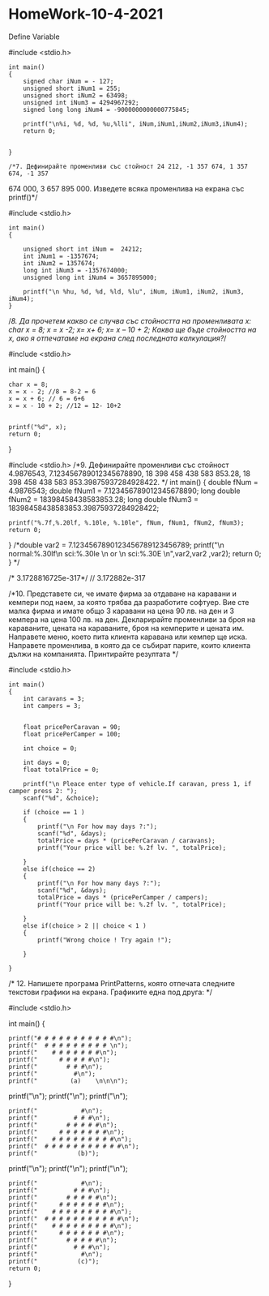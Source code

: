 # HomeWork-10-4-2021
Define Variable

#include <stdio.h>

    int main()
    {
        signed char iNum = - 127;
        unsigned short iNum1 = 255;
        unsigned short iNum2 = 63498;
        unsigned int iNum3 = 4294967292;
        signed long long iNum4 = -9000000000000775845;

        printf("\n%i, %d, %d, %u,%lli", iNum,iNum1,iNum2,iNum3,iNum4);
        return 0;


    }
    
    /*7. Дефинирайте променливи със стойност 24 212, -1 357 674, 1 357 674, -1 357 
674 000, 3 657 895 000.
Изведете всяка променлива на екрана със printf()*/

#include <stdio.h>

    int main()
    {

        unsigned short int iNum =  24212;
        int iNum1 = -1357674;
        int iNum2 = 1357674;
        long int iNum3 = -1357674000;
        unsigned long int iNum4 = 3657895000;

        printf("\n %hu, %d, %d, %ld, %lu", iNum, iNum1, iNum2, iNum3, iNum4);
    }
    
    
/*8. Да прочетем какво се случва със стойността на променливата x:
char x = 8;
x = x -2;
x= x+ 6;
x= x – 10 + 2;
Каква ще бъде стойността на x, ако я отпечатаме на екрана след последната 
калкулация?*/

#include <stdio.h>

int main()
{

    char x = 8;
    x = x - 2; //8 = 8-2 = 6
    x = x + 6; // 6 = 6+6
    x = x - 10 + 2; //12 = 12- 10+2


    printf("%d", x);
    return 0;
}


#include <stdio.h>
/*9. Дефинирайте променливи със стойност
4.9876543, 7.123456789012345678890, 18 398 458 438 583 853.28, 18 398 458 438 
583 853.39875937284928422.
 */
int main()
{
    double fNum = 4.9876543;
    double fNum1 = 7.123456789012345678890;
    long double fNum2 = 18398458438583853.28;
    long double fNum3 = 18398458438583853.39875937284928422;

    printf("%.7f,%.20lf, %.10le, %.10le", fNum, fNum1, fNum2, fNum3);
    return 0;
}
/*double var2 = 7.1234567890123456789123456789;
    printf("\n normal:%.30lf\n sci:%.30le \n or \n sci:%.30E   \n",var2,var2 ,var2);
    return 0;
} */

/* 3.1728816725e-317*/
// 3.172882e-317


/*10. Представете си, че имате фирма за отдаване на каравани и кемпери под 
наем, за която трябва да разработите софтуер. Вие сте малка фирма и имате 
общо 3 каравани на цена 90 лв. на ден и 3 кемпера на цена 100 лв. на ден. 
Декларирайте променливи за броя на караваните, цената на караваните, броя на 
кемперите и цената им. Направете меню, което пита клиента каравана или 
кемпер ще иска. Направете променлива, в която да се събират парите, които 
клиента дължи на компанията. Принтирайте резултата */

#include <stdio.h>

    int main()
    {
        int caravans = 3; 
        int campers = 3;
    

        float pricePerCaravan = 90;
        float pricePerCamper = 100;

        int choice = 0;

        int days = 0;
        float totalPrice = 0;

        printf("\n Pleace enter type of vehicle.If caravan, press 1, if camper press 2: ");
        scanf("%d", &choice);

        if (choice == 1 )
        {
            printf("\n For how may days ?:");
            scanf("%d", &days);
            totalPrice = days * (pricePerCaravan / caravans);
            printf("Your price will be: %.2f lv. ", totalPrice);

        }
        else if(choice == 2)
        {
            printf("\n For how many days ?:");
            scanf("%d", &days);
            totalPrice = days * (pricePerCamper / campers);
            printf("Your price will be: %.2f lv. ", totalPrice);

        }
        else if(choice > 2 || choice < 1 )
        { 
            printf("Wrong choice ! Try again !");

        }

    }
    
   /* 12. Напишете програма PrintPatterns, която отпечата следните текстови графики 
на екрана. Графиките една под друга: */

#include <stdio.h>

int main() {

    printf("# # # # # # # # # # #\n");
    printf("  # # # # # # # # # \n");
    printf("    # # # # # # #\n");
    printf("      # # # # #\n");
    printf("        # # #\n");
    printf("          #\n");
    printf("         (a)    \n\n\n");

printf("\n");
printf("\n");
printf("\n");

    printf("            #\n");
    printf("          # # #\n");
    printf("        # # # # #\n");
    printf("      # # # # # # #\n");
    printf("    # # # # # # # # #\n");
    printf("  # # # # # # # # # # #\n");
    printf("           (b)");

printf("\n");
printf("\n");
printf("\n");


    printf("            #\n");
    printf("          # # #\n");
    printf("        # # # # #\n");
    printf("      # # # # # # #\n");
    printf("    # # # # # # # # #\n");
    printf("  # # # # # # # # # # #\n");
    printf("    # # # # # # # # #\n");
    printf("      # # # # # # #\n");
    printf("        # # # # #\n");
    printf("          # # #\n");
    printf("            #\n");
    printf("           (c)");
    return 0;

}
